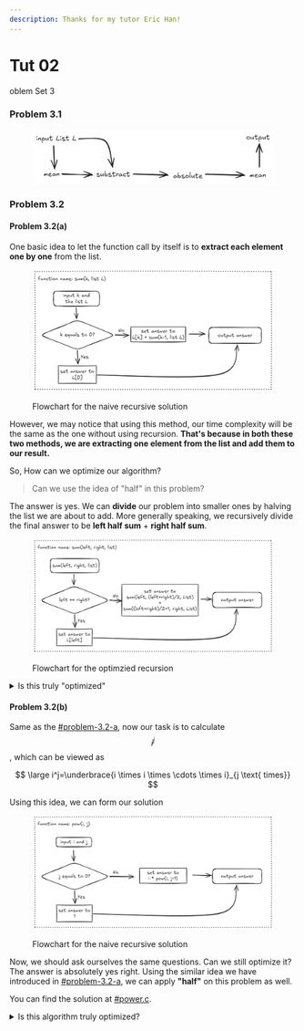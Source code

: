 ```yaml
---
description: Thanks for my tutor Eric Han!
---
```


# Tut 02

oblem Set 3

### Problem 3.1

<figure><picture><source srcset="../.gitbook/assets/tut02-01-dark.png" media="(prefers-color-scheme: dark)"><img src="../.gitbook/assets/tut02-01-light.png" alt=""></picture><figcaption></figcaption></figure>

### Problem 3.2

#### Problem 3.2(a)

One basic idea to let the function call by itself is to **extract each element one by one** from the list.

<figure><picture><source srcset="../.gitbook/assets/tut02-02-dark.png" media="(prefers-color-scheme: dark)"><img src="../.gitbook/assets/tut02-02-light.png" alt=""></picture><figcaption><p>Flowchart for the naive recursive solution</p></figcaption></figure>

However, we may notice that using this method, our time complexity will be the same as the one without using recursion. **That's because in both these two methods, we are extracting one element from the list and add them to our result.**

So, How can we optimize our algorithm?

> Can we use the idea of "half" in this problem?

The answer is yes. We can **divide** our problem into smaller ones by halving the list we are about to add. More generally speaking, we recursively divide the final answer to be **left half sum** + **right half sum**.

<figure><picture><source srcset="../.gitbook/assets/tut02-03-dark.png" media="(prefers-color-scheme: dark)"><img src="../.gitbook/assets/tut02-03-light.png" alt=""></picture><figcaption><p>Flowchart for the optimzied recursion</p></figcaption></figure>

<details>

<summary>Is this truly "optimized"</summary>

No! Till the end, no matter which method we use, we have to get each of the element from the list so that we can calculate the sum. So, the time complexity for these three methods are totally **the same!**

</details>

#### Problem 3.2(b)

Same as the [#problem-3.2-a](tut-02.md#problem-3.2-a "mention"), now our task is to calculate $$i^j$$, which can be viewed as

$$
\large i^j=\underbrace{i \times i \times \cdots \times i}_{j \text{ times}}
$$

Using this idea, we can form our solution

<figure><picture><source srcset="../.gitbook/assets/tut02-04-dark.png" media="(prefers-color-scheme: dark)"><img src="../.gitbook/assets/tut02-04-light.png" alt=""></picture><figcaption><p>Flowchart for the naive recursive solution</p></figcaption></figure>

Now, we should ask ourselves the same questions. Can we still optimize it? The answer is absolutely yes right. Using the similar idea we have introduced in [#problem-3.2-a](tut-02.md#problem-3.2-a "mention"), we can apply **"half"** on this problem as well.

You can find the solution at [#power.c](../lab/lab-03.md#power.c "mention").

<details>

<summary>Is this algorithm truly optimized?</summary>

Yes! Did you remember that in the [#problem-3.2-a](tut-02.md#problem-3.2-a "mention"), by using the idea of "half", our algorithm is not truly optimized. But in this probelm, the algorithm is truly optimized.

We can think of this example, if we want to calculate $$2^{10}$$

Using the naive recursion, we need to calculate $$2^9,2^8,...,2^2,2^1.$$ That means we will call our `pow(i, j)` for 9 times.

However, using the optimized recursion, we only need to know $$4^5,8^2,16^1$$. We have optimized our times to 4 now.

If the number is bigger, we will find that the optimized version is much much faster than the naive recursion solution.

</details>

